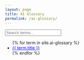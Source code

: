 ```yaml
---
layout: page
title: AI Glossary
permalink: /ai-glossary/
---
```


<div id="glossary-search">
  <input type="text" id="glossary-search-input" placeholder="Search terms...">
</div>

<ul id="glossary-list">
  {% for term in site.ai-glossary %}
    <li class="glossary-item">
      <span class="glossary-term" style="cursor:pointer; color:blue; text-decoration:underline;">
        {{ term.title }}
      </span>
      <div class="glossary-definition" style="display:none; margin:0.5em 0 1em 1em;">
        {{ term.content }}
      </div>
    </li>
  {% endfor %}
</ul>

<script>
document.addEventListener('DOMContentLoaded', function() {
  // Search functionality
  const input = document.getElementById('glossary-search-input');
  const list = document.getElementById('glossary-list');
  const items = Array.from(list.getElementsByTagName('li'));

  input.addEventListener('input', function() {
    const query = input.value.toLowerCase();
    items.forEach(item => {
      const text = item.textContent.toLowerCase();
      item.style.display = text.includes(query) ? '' : 'none';
    });
  });

  // Inline definition toggle
  document.querySelectorAll('.glossary-term').forEach(function(term) {
    term.addEventListener('click', function() {
      const def = this.nextElementSibling;
      def.style.display = (def.style.display === 'none' || def.style.display === '') ? 'block' : 'none';
      if (def.style.display === 'block' && window.MathJax && window.MathJax.typesetPromise) {
        MathJax.typesetPromise([def]);
      }
    });
  });
});
</script> 